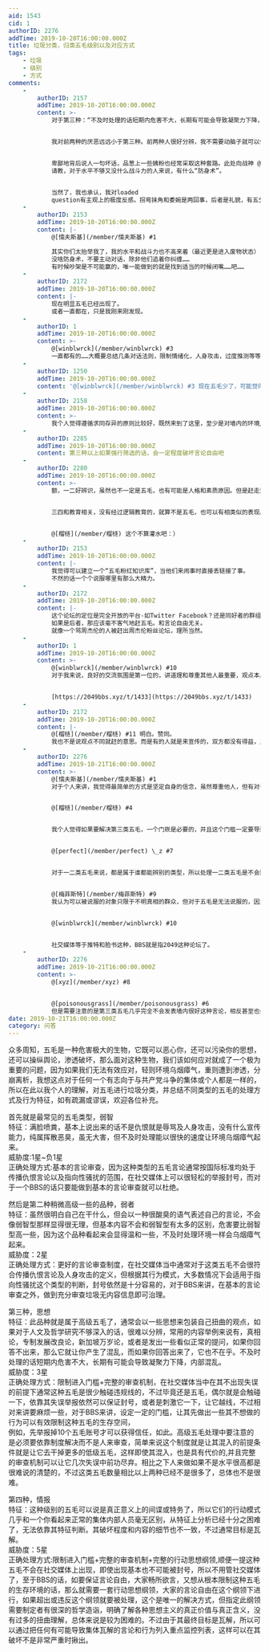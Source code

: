```yaml
---
aid: 1543
cid: 1
authorID: 2276
addTime: 2019-10-20T16:00:00.000Z
title: 垃圾分类，归类五毛级别以及对应方式
tags:
    - 垃圾
    - 级别
    - 方式
comments:
    -
        authorID: 2157
        addTime: 2019-10-20T16:00:00.000Z
        content: >-
            对于第三种：“不及时处理的话短期内危害不大，长期有可能会导致凝聚力下降，内部混乱。”


            我对前两种的厌恶远远小于第三种。前两种人很好分辨，我不需要动脑子就可以做到辨认并无视他们。第三种人，我得认真地看完他们的论述，可能还要花些心思反驳几句，才能发现他们不是来真诚交流的，自己的精力被骗了。可能是因为我自己水平不够，没法一击毙命地驳斥这种胡搅蛮缠的人。当初说2049没有反信息战机制，说的就是这种级别的不真诚用户。


            卑鄙地背后说人一句坏话，品葱上一些姨粉也经常采取这种套路。此处向战神 @[梅菲斯特](/member/梅菲斯特)
            请教，对于水平不够又没什么战斗力的人来说，有什么“防身术”。


            当然了，我也承认，我对loaded
            question有主观上的极度反感。拐弯抹角和委婉是两回事，后者是礼貌，有五分说三分，前者是虚伪，指着东边打西边。
    -
        authorID: 2153
        addTime: 2019-10-20T16:00:00.000Z
        content: |-
            @[懦夫斯基](/member/懦夫斯基) #1

            其实你们太抬举我了，我的水平和战斗力也不高来着（最近更是进入废物状态）  
            没啥防身术，不要主动对话，除非他们追着你纠缠……  
            有时候吵架是不可能赢的，唯一能做到的就是找到适当的时候闭嘴……吧……
    -
        authorID: 2172
        addTime: 2019-10-20T16:00:00.000Z
        content: |-
            现在明显五毛已经出现了。  
            或者一直都在，只是我刚来刚发现。
    -
        authorID: 1
        addTime: 2019-10-20T16:00:00.000Z
        content: >-
            @[winblwrck](/member/winblwrck) #3
            一直都有的……大概要总结几条对话法则，限制情绪化，人身攻击，过度推测等等。如果规则得当可以把胡搅蛮缠类型的影响限制到最小。而对于刷屏类的，如果有的话，就通过限制注册来解决。
    -
        authorID: 1250
        addTime: 2019-10-20T16:00:00.000Z
        content: '@[winblwrck](/member/winblwrck) #3 现在五毛少了，可能觉得这里的人难以被煽动'
    -
        authorID: 2158
        addTime: 2019-10-20T16:00:00.000Z
        content: >-
            我个人觉得遵循求同存异的原则比较好，既然来到了这里，至少是对墙内的环境/体制或多或少不满的，程度，方向不同而已。这是“同”。在此基础上你是姨派也好，改良派也好，马列信者也好，都是可以讨论的。这是“异”。那种预设墙内一切都很好，完全没问题这种立场的，基本就是五毛，不去理会即可。
    -
        authorID: 2285
        addTime: 2019-10-20T16:00:00.000Z
        content: 第三种以上如果强行筛选的话，会一定程度破坏言论自由吧
    -
        authorID: 2280
        addTime: 2019-10-20T16:00:00.000Z
        content: >-
            额，一二好辨识，虽然也不一定是五毛，也有可能是人格和素质原因。但是赶走这两类我举双手双脚赞成。


            三四和教育相关，没有经过逻辑教育的，就算不是五毛，也可以有相类似的表现。与其区分三四，还不如看看他们是否会在讨论中改变自己的观点。如果能接受他人的观点，承认自己的不足和错误，这种人是正真来交流讨论的（就算是五毛，我也欢迎）；相反从不认错，从不改变自己的观点，这种人是来宣传的（不一定是五毛，也许只是大男子主义作祟），但是赶走这种人我也高兴：）


            @[榴梿](/member/榴梿) 这个不算灌水吧：）
    -
        authorID: 2153
        addTime: 2019-10-20T16:00:00.000Z
        content: |-
            我觉得可以建立一个“五毛粉红知识库”，当他们来闹事时直接丢链接了事。  
            不然的话一个个说服哪里有那么大精力。
    -
        authorID: 2172
        addTime: 2019-10-20T16:00:00.000Z
        content: |-
            这个论坛的定位是完全开放的平台-如Twitter Facebook？还是同好者的群组-如subreddit,贴吧？  
            如果是后者，那应该毫不客气地赶五毛。和言论自由无关。  
            就像一个骂周杰伦的人被赶出周杰伦粉丝论坛，理所当然。
    -
        authorID: 1
        addTime: 2019-10-20T16:00:00.000Z
        content: >-
            @[winblwrck](/member/winblwrck) #10
            对于我来说，良好的交流氛围是第一位的，讲道理和尊重其他人最重要，观点本身我不care，我不求「言论自由」的虚名，昨天刚劝退一个。


            [https://2049bbs.xyz/t/1433](https://2049bbs.xyz/t/1433)
    -
        authorID: 2172
        addTime: 2019-10-20T16:00:00.000Z
        content: |-
            @[榴梿](/member/榴梿) #11 明白。赞同。  
            我也不是说观点不同就赶的意思。而是有的人就是来宣传的，双方都没有得益，只是互相浪费时间，这种人应该赶。
    -
        authorID: 2276
        addTime: 2019-10-21T16:00:00.000Z
        content: >-
            @[懦夫斯基](/member/懦夫斯基) #1
            对于个人来讲，我觉得最简单的方式是坚定自身的信念，虽然尊重他人，但有对于自己的观点不会轻易放弃，并且根据应对方式中说的，只要是五毛，无论以什么思想进行包装，其最终输出的结果必然是扭曲的，所以结果论通常会更加轻松的辨识这类五毛。不过对于个人来说，分辨出来无视即可，但对于管理者来讲，分辨出来就需要处理了，还是最重要的，处理3，4类五毛只能依靠制度解决，绝对不能靠人，因为五毛也是可以渗透到你的管理层中的。


            @[榴梿](/member/榴梿) #4


            我个人觉得如果要解决第三类五毛，一个门崁是必要的，并且这个门槛一定要导致对于1，2类五毛的清扫机制，因为对于1，2类五毛的定义通常是清晰且明确的。


            @[perfect](/member/perfect) \_z #7


            对于一二类五毛来说，都是属于谁都能辨别的类型，所以处理一二类五毛是不会影响任何言论自由的，第三类五毛就像我上面说的，如果通过审查来解决不光解决不了，还会导致混乱加剧，所以不能通过审查机制来完全处理的，必须要搭配一个门槛。


            @[梅菲斯特](/member/梅菲斯特) #9
            我认为可以被说服的对象只限于不明真相的群众，但对于五毛是无法说服的，因为五毛是拿钱办事的，我觉得有这种想法会是一个很大的隐患。


            @[winblwrck](/member/winblwrck) #10


            社交媒体等于推特和脸书这种，BBS就是指2049这种论坛了。
    -
        authorID: 2276
        addTime: 2019-10-21T16:00:00.000Z
        content: >-
            @[xyz](/member/xyz) #8


            @[poisonousgrass](/member/poisonousgrass) #6
            但是需要注意的是第三类五毛几乎完全不会发表墙内很好这种言论，相反甚至也会发一些批评，但是通常这种批评是无关痛痒的，所以人治在对于第三类五毛时是完全无效的，必须要依靠制度才能得到比较好的控制和解决。
date: 2019-10-21T16:00:00.000Z
category: 问答
---
```


众多周知，五毛是一种危害极大的生物，它既可以恶心你，还可以污染你的思想，还可以操纵舆论，渗透破坏，那么面对这种生物，我们该如何应对就成了一个极为重要的问题，因为如果我们无法有效应对，轻则环境乌烟瘴气，重则遭到渗透，分崩离析，我想这点对于任何一个有志向于与共产党斗争的集体或个人都是一样的，所以在此以我个人的理解，对五毛进行垃圾分类，并总结不同类型的五毛的处理方式及行为特征，如有疏漏或谬误，欢迎各位补充。

首先就是最常见的五毛类型，弱智  
特征：满脸喷粪，基本上说出来的话不是仇恨就是辱骂及人身攻击，没有什么宣传能力，纯属挥散恶臭，虽无大害，但不及时处理能以很快的速度让环境乌烟瘴气起来。  
威胁度:1星~负1星  
正确处理方式:基本的言论审查，因为这种类型的五毛言论通常按国际标准均处于传播仇恨言论以及指向性骚扰的范围，在社交媒体上可以很轻松的举报封号，而对于一个BBS的话只要能做到基本的言论审查就可以杜绝。

然后是第二种稍微高级一些的品种，弱者  
特征：虽然很明白自己在干什么，但会以一种很酸臭的语气表述自己的言论，不会像弱智型那样显得很无理，但基本内容不会和弱智型有太多的区别，危害要比弱智型高一些，因为这个品种看起来会显得温和一些，不及时处理环境一样会乌烟瘴气起来。  
威胁度：2星  
正确处理方式：更好的言论审查制度，在社交媒体当中通常对于这类五毛不会很符合传播仇恨言论及人身攻击的定义，但根据其行为模式，大多数情况下会适用于指向性骚扰这个类型的判断，封号依然是十分容易的，对于BBS来讲，在基本的言论审查之外，做到充分审查垃圾无内容信息即可治理。

第三种，思想  
特征：此品种就是属于高级五毛了，通常会以一些思想来包装自己扭曲的观点，如果对于人文及哲学研究不够深入的话，很难以分辨，常用的内容举例来说有，真相论，专制发展改良论，新加坡万岁论，或者是发出一些看似正常的提问，如果你回答不出来，那么它就让你产生了混乱，而如果你回答出来了，它也不在乎。不及时处理的话短期内危害不大，长期有可能会导致凝聚力下降，内部混乱。  
威胁度：3星  
正确处理方式：限制进入门槛+完整的审查机制，在社交媒体当中在其不出现失误的前提下通常这种五毛是很少触碰违规线的，不过毕竟还是五毛，偶尔就是会触碰一下，依靠其失误举报依然可以保证封号，或者是刺激它一下，让它越线，不过相对来讲要麻烦一些，对于BBS来讲，设定一定的门槛，让其先做出一些其不想做的行为可以有效限制这种五毛的生存空间，  
例如，先举报掉10个五毛账号才可以获得信任，如此。高级五毛处理中要注意的是必须要依靠制度解决而不是人来审查，简单来说这个制度就是让其混入的前提条件就是让它去干掉更多的低级五毛，这样即使其混入，也是具有代价的,并且完整的审查机制可以让它几次失误中前功尽弃。相比之下人来做如果不是水平很高都是很难说的清楚的，不过这类五毛数量相比以上两种已经不是很多了，总体也不是很难。

第四种，情报  
特征：这种级别的五毛可以说是真正意义上的间谍或特务了，所以它们的行动模式几乎和一个你看起来正常的集体内部人员毫无区别，从特征上分析已经十分之困难了，无法依靠其特征判断。其破坏程度和内容的细节也不一致，不过通常目标是瓦解。  
威胁度：5星  
正确处理方式:限制进入门槛+完整的审查机制+完整的行动思想纲领,顺便一提这种五毛不会在社交媒体上出现，即使出现基本也不可能被封号，所以不用管社交媒体了，至于BBS的话，如要保证言论自由，大家畅所欲言，又想从根本限制这种五毛的生存环境的话，那么就需要一套行动思想纲领，大家的言论自由在这个纲领下进行，如果超出或违反这个纲领就要被处理，这个是唯一的解决方式，但指定此纲领需要制定者有很深的哲学造诣，明确了解各种思想主义的真正价值与真正含义，没有过多的扭曲理解，总体来说是较为困难的。不过由于其最终目标是瓦解，所以可以通过把任何有可能导致集体瓦解的言论和行为列入重点监控列表，这样可以在其破坏不是非常严重时揪出。
